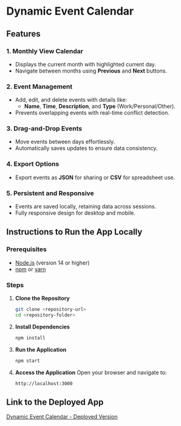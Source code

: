 # Dynamic Event Calendar

## Features

### 1. **Monthly View Calendar**
   - Displays the current month with highlighted current day.
   - Navigate between months using **Previous** and **Next** buttons.

### 2. **Event Management**
   - Add, edit, and delete events with details like:
     - **Name**, **Time**, **Description**, and **Type** (Work/Personal/Other).
   - Prevents overlapping events with real-time conflict detection.

### 3. **Drag-and-Drop Events**
   - Move events between days effortlessly.
   - Automatically saves updates to ensure data consistency.

### 4. **Export Options**
   - Export events as **JSON** for sharing or **CSV** for spreadsheet use.

### 5. **Persistent and Responsive**
   - Events are saved locally, retaining data across sessions.
   - Fully responsive design for desktop and mobile.

## Instructions to Run the App Locally

### Prerequisites
- [Node.js](https://nodejs.org/) (version 14 or higher)
- [npm](https://www.npmjs.com/) or [yarn](https://yarnpkg.com/)

### Steps
1. **Clone the Repository**
   ```bash
   git clone <repository-url>
   cd <repository-folder>
   ```

2. **Install Dependencies**
   ```bash
   npm install
   ```

3. **Run the Application**
   ```bash
   npm start
   ```

4. **Access the Application**
   Open your browser and navigate to:
   ```
   http://localhost:3000
   ```

## Link to the Deployed App
[Dynamic Event Calendar - Deployed Version](dynamic-event-calendar-six.vercel.app) 
